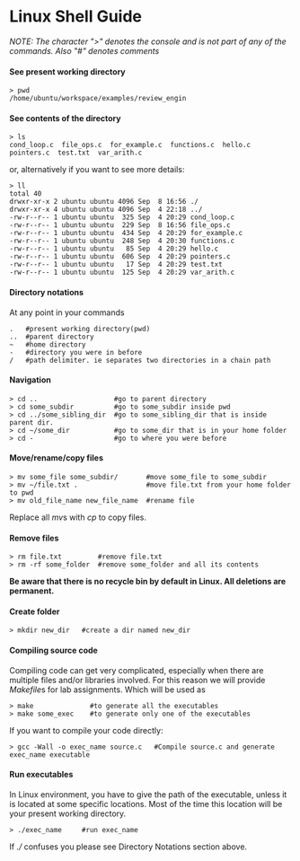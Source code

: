 # Linux Shell Guide
*NOTE: The character ">" denotes the console and is not part of any of the commands. Also "#" denotes comments*

#### See present working directory

```
> pwd
/home/ubuntu/workspace/examples/review_engin
```

#### See contents of the directory

```
> ls
cond_loop.c  file_ops.c  for_example.c  functions.c  hello.c  pointers.c  test.txt  var_arith.c
```

or, alternatively if you want to see more details:

```
> ll
total 40
drwxr-xr-x 2 ubuntu ubuntu 4096 Sep  8 16:56 ./
drwxr-xr-x 4 ubuntu ubuntu 4096 Sep  4 22:18 ../
-rw-r--r-- 1 ubuntu ubuntu  325 Sep  4 20:29 cond_loop.c
-rw-r--r-- 1 ubuntu ubuntu  229 Sep  8 16:56 file_ops.c
-rw-r--r-- 1 ubuntu ubuntu  434 Sep  4 20:29 for_example.c
-rw-r--r-- 1 ubuntu ubuntu  248 Sep  4 20:30 functions.c
-rw-r--r-- 1 ubuntu ubuntu   85 Sep  4 20:29 hello.c
-rw-r--r-- 1 ubuntu ubuntu  606 Sep  4 20:29 pointers.c
-rw-r--r-- 1 ubuntu ubuntu   17 Sep  4 20:29 test.txt
-rw-r--r-- 1 ubuntu ubuntu  125 Sep  4 20:29 var_arith.c
```

#### Directory notations

At any point in your commands

```
.   #present working directory(pwd)
..  #parent directory
~   #home directory
-   #directory you were in before
/   #path delimiter. ie separates two directories in a chain path
```

#### Navigation

```
> cd ..                   #go to parent directory
> cd some_subdir          #go to some_subdir inside pwd
> cd ../some_sibling_dir  #go to some_sibling_dir that is inside parent dir.
> cd ~/some_dir           #go to some_dir that is in your home folder
> cd -                    #go to where you were before
```

#### Move/rename/copy files

```
> mv some_file some_subdir/       #move some_file to some_subdir
> mv ~/file.txt .                 #move file.txt from your home folder to pwd
> mv old_file_name new_file_name  #rename file
```

Replace all *mv*s with *cp* to copy files.

#### Remove files

```
> rm file.txt         #remove file.txt
> rm -rf some_folder  #remove some_folder and all its contents
```

**Be aware that there is no recycle bin by default in Linux. All deletions are permanent.**

#### Create folder

```
> mkdir new_dir   #create a dir named new_dir
```

#### Compiling source code

Compiling code can get very complicated, especially when there are multiple files and/or libraries involved. For this reason we will provide *Makefile*s for lab assignments. Which will be used as

```
> make              #to generate all the executables
> make some_exec    #to generate only one of the executables
```

If you want to compile your code directly:

```
> gcc -Wall -o exec_name source.c   #Compile source.c and generate exec_name executable
```

#### Run executables

In Linux environment, you have to give the path of the executable, unless it is located at some specific locations. Most of the time this location will be your present working directory.

```
> ./exec_name     #run exec_name
```

If *./* confuses you please see Directory Notations section above.
